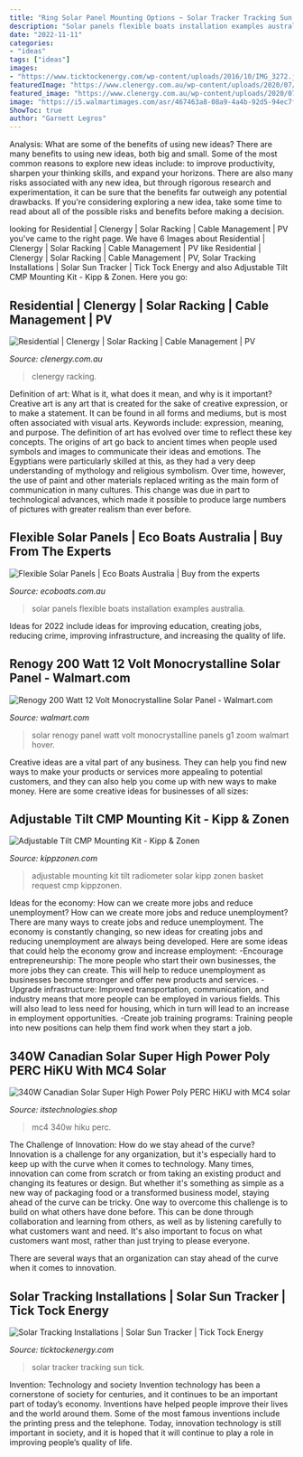 ```yaml
---
title: "Ring Solar Panel Mounting Options ~ Solar Tracker Tracking Sun Tick"
description: "Solar panels flexible boats installation examples australia"
date: "2022-11-11"
categories:
- "ideas"
tags: ["ideas"]
images:
- "https://www.ticktockenergy.com/wp-content/uploads/2016/10/IMG_3272.jpg"
featuredImage: "https://www.clenergy.com.au/wp-content/uploads/2020/07/Clenergy_pitched-Roof_Solar-Racking_Elkson-Contracting-1024x682.jpg"
featured_image: "https://www.clenergy.com.au/wp-content/uploads/2020/07/Clenergy_pitched-Roof_Solar-Racking_Elkson-Contracting-1024x682.jpg"
image: "https://i5.walmartimages.com/asr/467463a8-08a9-4a4b-92d5-94ec7ff6d533.b178a161dddabf1c6c65fe8b75d979e3.jpeg?odnWidth=612&amp;odnHeight=612&amp;odnBg=ffffff"
ShowToc: true
author: "Garnett Legros"
---
```



Analysis: What are some of the benefits of using new ideas?
There are many benefits to using new ideas, both big and small. Some of the most common reasons to explore new ideas include: to improve productivity, sharpen your thinking skills, and expand your horizons. There are also many risks associated with any new idea, but through rigorous research and experimentation, it can be sure that the benefits far outweigh any potential drawbacks. If you're considering exploring a new idea, take some time to read about all of the possible risks and benefits before making a decision.

	

		
looking for Residential | Clenergy | Solar Racking | Cable Management | PV you've came to the right page. We have 6 Images about Residential | Clenergy | Solar Racking | Cable Management | PV like Residential | Clenergy | Solar Racking | Cable Management | PV, Solar Tracking Installations | Solar Sun Tracker | Tick Tock Energy and also Adjustable Tilt CMP Mounting Kit - Kipp &amp; Zonen. Here you go:
		
    
## Residential | Clenergy | Solar Racking | Cable Management | PV

<img loading=lazy src="https://www.clenergy.com.au/wp-content/uploads/2020/07/Clenergy_pitched-Roof_Solar-Racking_Elkson-Contracting-1024x682.jpg" onerror="this.onerror=null;this.src='https://tse2.mm.bing.net/th?id=OIP.F5dLh5RYsLzpzlGBgI2E8AHaE7&amp;pid=15.1';" alt="Residential | Clenergy | Solar Racking | Cable Management | PV">

_Source: clenergy.com.au_

>clenergy racking. 

	

Definition of art: What is it, what does it mean, and why is it important?
Creative art is any art that is created for the sake of creative expression, or to make a statement. It can be found in all forms and mediums, but is most often associated with visual arts. Keywords include: expression, meaning, and purpose. The definition of art has evolved over time to reflect these key concepts.
The origins of art go back to ancient times when people used symbols and images to communicate their ideas and emotions. The Egyptians were particularly skilled at this, as they had a very deep understanding of mythology and religious symbolism. Over time, however, the use of paint and other materials replaced writing as the main form of communication in many cultures. This change was due in part to technological advances, which made it possible to produce large numbers of pictures with greater realism than ever before.

    
## Flexible Solar Panels | Eco Boats Australia | Buy From The Experts

<img loading=lazy src="https://ecoboats.com.au/wp-content/uploads/2018/08/flexible-solar-panels-10.jpg" onerror="this.onerror=null;this.src='https://tse4.mm.bing.net/th?id=OIP.5zWLk644iS3r8EJ24EBmfQHaE8&amp;pid=15.1';" alt="Flexible Solar Panels | Eco Boats Australia | Buy from the experts">

_Source: ecoboats.com.au_

>solar panels flexible boats installation examples australia. 

	

Ideas for 2022 include ideas for improving education, creating jobs, reducing crime, improving infrastructure, and increasing the quality of life.

    
## Renogy 200 Watt 12 Volt Monocrystalline Solar Panel - Walmart.com

<img loading=lazy src="https://i5.walmartimages.com/asr/467463a8-08a9-4a4b-92d5-94ec7ff6d533.b178a161dddabf1c6c65fe8b75d979e3.jpeg?odnWidth=612&amp;odnHeight=612&amp;odnBg=ffffff" onerror="this.onerror=null;this.src='https://tse2.mm.bing.net/th?id=OIP.NT13n5kkcB2Awe5Omz0-sQHaHa&amp;pid=15.1';" alt="Renogy 200 Watt 12 Volt Monocrystalline Solar Panel - Walmart.com">

_Source: walmart.com_

>solar renogy panel watt volt monocrystalline panels g1 zoom walmart hover. 

	

Creative ideas are a vital part of any business. They can help you find new ways to make your products or services more appealing to potential customers, and they can also help you come up with new ways to make money. Here are some creative ideas for businesses of all sizes: 

    
## Adjustable Tilt CMP Mounting Kit - Kipp &amp; Zonen

<img loading=lazy src="http://www.kippzonen.com/data/uploads/product/12_Accessories_03_Adjustable_Tilt_CMP_Mounting_Kit_01_ATCMPMK_05_Detail.jpg" onerror="this.onerror=null;this.src='https://tse2.mm.bing.net/th?id=OIP.W1cYTPjOdYdwDxEfXig8KQHaHa&amp;pid=15.1';" alt="Adjustable Tilt CMP Mounting Kit - Kipp &amp; Zonen">

_Source: kippzonen.com_

>adjustable mounting kit tilt radiometer solar kipp zonen basket request cmp kippzonen. 

	

Ideas for the economy: How can we create more jobs and reduce unemployment?
How can we create more jobs and reduce unemployment?
There are many ways to create jobs and reduce unemployment. The economy is constantly changing, so new ideas for creating jobs and reducing unemployment are always being developed. Here are some ideas that could help the economy grow and increase employment: 
-Encourage entrepreneurship: The more people who start their own businesses, the more jobs they can create. This will help to reduce unemployment as businesses become stronger and offer new products and services. 
-Upgrade infrastructure: Improved transportation, communication, and industry means that more people can be employed in various fields. This will also lead to less need for housing, which in turn will lead to an increase in employment opportunities. 
-Create job training programs: Training people into new positions can help them find work when they start a job.

    
## 340W Canadian Solar Super High Power Poly PERC HiKU With MC4 Solar

<img loading=lazy src="https://cdn.shopify.com/s/files/1/0257/3103/9284/products/33-340halfpoly2_3f53bd83-09c1-4935-aef0-dea7340b5aaa_1024x1024.jpg?v=1588689115" onerror="this.onerror=null;this.src='https://tse2.mm.bing.net/th?id=OIP.fs2iwDL7MnUCvWuAFAe8VAHaH_&amp;pid=15.1';" alt="340W Canadian Solar Super High Power Poly PERC HiKU with MC4 solar">

_Source: itstechnologies.shop_

>mc4 340w hiku perc. 

	

The Challenge of Innovation: How do we stay ahead of the curve?
Innovation is a challenge for any organization, but it's especially hard to keep up with the curve when it comes to technology. Many times, innovation can come from scratch or from taking an existing product and changing its features or design. But whether it's something as simple as a new way of packaging food or a transformed business model, staying ahead of the curve can be tricky.
One way to overcome this challenge is to build on what others have done before. This can be done through collaboration and learning from others, as well as by listening carefully to what customers want and need. It's also important to focus on what customers want most, rather than just trying to please everyone.

There are several ways that an organization can stay ahead of the curve when it comes to innovation.

    
## Solar Tracking Installations | Solar Sun Tracker | Tick Tock Energy

<img loading=lazy src="https://www.ticktockenergy.com/wp-content/uploads/2016/10/IMG_3272.jpg" onerror="this.onerror=null;this.src='https://tse2.mm.bing.net/th?id=OIP.Y-dN79KPeguFlhb0FNxn-wHaFj&amp;pid=15.1';" alt="Solar Tracking Installations | Solar Sun Tracker | Tick Tock Energy">

_Source: ticktockenergy.com_

>solar tracker tracking sun tick. 

	

Invention: Technology and society
Invention technology has been a cornerstone of society for centuries, and it continues to be an important part of today’s economy. Inventions have helped people improve their lives and the world around them. Some of the most famous inventions include the printing press and the telephone. Today, innovation technology is still important in society, and it is hoped that it will continue to play a role in improving people’s quality of life.

